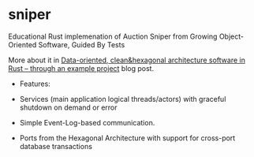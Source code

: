 # sniper

Educational Rust implemenation of Auction Sniper from Growing Object-Oriented Software, Guided By Tests 


More about it in [Data-oriented, clean&hexagonal architecture software in Rust – through an example project](https://dpc.pw/data-oriented-cleanandhexagonal-architecture-software-in-rust-through-an-example)
blog post.

* Features:

* Services (main application logical threads/actors) with graceful shutdown on demand or error
* Simple Event-Log-based communication.
* Ports from the Hexagonal Architecture with support for cross-port database transactions
